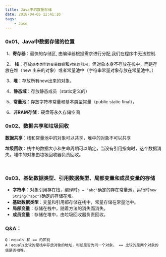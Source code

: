 ```yaml
---
title: Java中的数据存储
date: 2018-04-05 12:41:10
tags:
	- Jase
---
```


### 0x01、Java中数据存储的位置

​	1、**寄存器**：最快的存储区, 由编译器根据需求进行分配,我们在程序中无法控制. 

​	2、    **栈**：存放`基本类型的变量数据`和`对象的引用`，但对象本身不存放在栈中，而是存放在堆（new 出来的对象）或者常量池中（字符串常量对象存放在常量池中。） 

​	3、**堆**：存放所有new出来的对象。 

​	4、**静态域**：存放静态成员（static定义的） 

​	5、**常量池**：存放字符串常量和基本类型常量（public static final）。 

​	6、**非RAM存储**：硬盘等永久存储空间

<!--more-->

### 0x02、数据共享和垃圾回收

​	**数据共享**：栈和常量池中的对象可以共享，堆中的对象不可以共享

​	**垃圾回收**：栈中的数据大小和生命周期可以确定，当没有引用指向时，这个数据消失。堆中的对象由垃圾回收器负责回收。

​		

### 0x03、基础数据类型、引用数据类型、局部变量和成员变量的存储

- **字符串**：对象引用存在栈，编译时`s = "abc"`确定的存在常量池，运行时`new String("abc")`确定的存储在堆。
- **基础数据类型**：变量和引用都存储在栈中，常量存储在常量池中。
- **局部变量**：存储在栈中，随着方法的消失而消失。
- **成员变量**：存储在堆中，由垃圾回收器负责回收。



### Q&A：	

```
Q：equals 和 == 的区别
A：equals比较的是栈中存放对象的地址，判断是否为同一个对象， == 比较的是两个对象的值是否相等。
```
